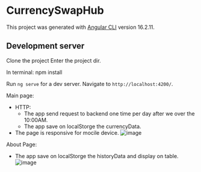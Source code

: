 # CurrencySwapHub

This project was generated with [Angular CLI](https://github.com/angular/angular-cli) version 16.2.11.

## Development server

Clone the project 
Enter the project dir.

In terminal: npm  install

Run `ng serve` for a dev server. Navigate to `http://localhost:4200/`.  

Main page:
- HTTP:
    - The app send request to backend one time per day after we over the 10:00AM.
    - The app save on localStorge the currencyData.
-  The page is responsive for mocile device. 
![image](https://github.com/PinchasEli/currency-swap-hub/assets/20665671/c3c1da84-3ed0-481b-a9d7-2d918cf5c2e3)


About Page:
- The app save on localStorge the historyData and display on table.
![image](https://github.com/PinchasEli/currency-swap-hub/assets/20665671/f5637450-3d85-4d67-a297-b4e78812f522)
